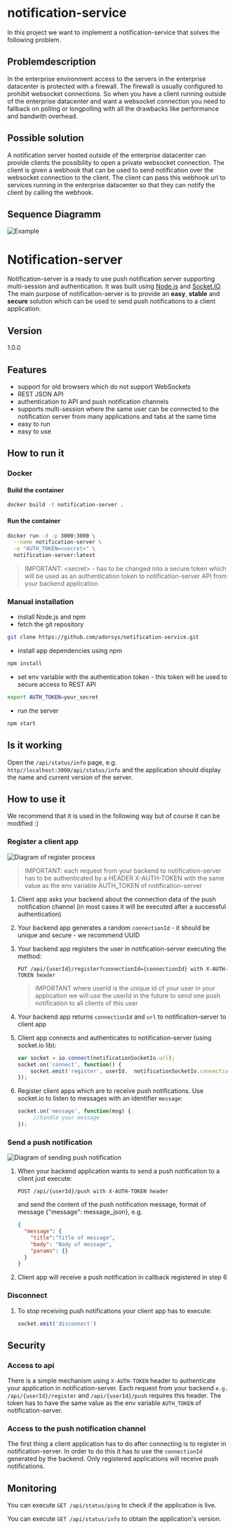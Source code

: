 # notification-service

In this project we want to implement a notification-service that solves the following problem.

## Problemdescription

In the enterprise environment access to the servers in the enterprise datacenter is protected with a firewall.
The firewall is usually configured to prohibit websocket connections. So when you have a client running outside
of the enterprise datacenter and want a websocket connection you need to fallback on polling or longpolling with
all the drawbacks like performance and bandwith overhead.

## Possible solution

A notification server hosted outside of the enterprise datacenter can provide clients the possibility to
open a private websocket connection. The client is given a webhook that can be used to send notification over the 
websocket connection to the client. The client can pass this webhook url to services running in the enterprise 
datacenter so that they can notify the client by calling the webhook.

## Sequence Diagramm
![Example](http://www.plantuml.com/plantuml/png/LP0nRiCm34LtdOB8tWjqA08KMRlq13BDr8ATJrMaukRsbLeRWIS2N-y_2ZoRn-BrjeJSPkAK8vpUboHjH2C-v1_gwPeuUb9yIhbBwGp2e3zqki2bv99Cw89xAegRm4y7mRDaGJ1IAuPONL5lGyi3qyiRWLv9iu1M6Knv5YTMGBYl3UW8DwI8POK9hScdpawgCzMo_5li3_ckOXvixsm1HMR9BcEm7Lsrp0bVfEZYkcmbj2SJZ5lOHXmV_G-R4FqYZyFhS_rLdATTTswMTkTV "Example")


# Notification-server

Notification-server is a ready to use push notification server supporting multi-session and authentication. It was built using [Node.js](https://nodejs.org) and [Socket.IO](http://socket.io/). The main purpose of notification-server is to provide an **easy**, **stable** and **secure** solution which can be used to send push notifications to a client application.

## Version

1.0.0

## Features

* support for old browsers which do not support WebSockets
* REST JSON API
* authentication to API and push notification channels
* supports multi-session where the same user can be connected to the notification server from many applications and tabs at the same time
* easy to run
* easy to use

## How to run it

### Docker

#### Build the container

```sh
docker build -t notification-server .
```

#### Run the container

```sh
docker run -d -p 3000:3000 \
  --name notification-server \
  -e "AUTH_TOKEN=<secret>" \
  notification-server:latest
```

> IMPORTANT:
> &lt;secret&gt; - has to be changed into a secure token which will be used as an
> authentication token to notification-server API from your backend application.

### Manual installation

* install Node.js and npm
* fetch the git repository

```sh
git clone https://github.com/adorsys/notification-service.git
```

* install app dependencies using npm

```sh
npm install
```

* set env variable with the authentication token - this token will be used to secure access to REST API

```sh
export AUTH_TOKEN=your_secret
```

* run the server

```sh
npm start
```

## Is it working

Open the ```/api/status/info``` page, e.g. ```http//localhost:3000/api/status/info``` and the application should display the name and current version of the server.

## How to use it

We recommend that it is used in the following way but of course it can be modified :)

### Register a client app

![Diagram of register process](doc/images/register.png)

> IMPORTANT:
> each request from your backend to notification-server has to be authenticated by a
> HEADER X-AUTH-TOKEN with the same value as the env variable AUTH_TOKEN of notification-server

1. Client app asks your backend about the connection data of the push notification channel (in most cases it will be executed after a successful authentication)
2. Your backend app generates a random `connectionId` - it should be unique and secure - we recommend UUID
3. Your backend app registers the user in notification-server executing the method:

   ```PUT /api/{userId}/register?connectionId={connectionId} with X-AUTH-TOKEN header```

   > IMPORTANT
   > where userId is the unique id of your user in your application we will use the
   > userId in the future to send one push notification to all clients of this user

4. Your backend app returns `connectionId` and `url` to notification-server to client app
5. Client app connects and authenticates to notification-server (using socket.io lib):

   ```js
   var socket = io.connect(notificationSocketIo.url);
   socket.on('connect', function() {
       socket.emit('register', userId,  notificationSocketIo.connectionId);
   });
   ```

6. Register client apps which are to receive push notifications. Use socket.io to listen to messages with an identifier `message`:

   ```js
   socket.on('message', function(msg) {
        //handle your message
   });
   ```

### Send a push notification

![Diagram of sending push notification](doc/images/send.png)

1. When your backend application wants to send a push notification to a client just execute:

   ```POST /api/{userId}/push with X-AUTH-TOKEN header```
  
   and send the content of the push notification message, format of message {"message": message_json}, e.g.

   ```json
   {
     "message": {
       "title":"Title of message",
       "body": "Body of message",
       "params": {}
     }
   }
   ```

2. Client app will receive a push notification in callback registered in step 6

### Disconnect

1. To stop receiving push notifications your client app has to execute:

   ```js
   socket.emit('disconnect')
   ```

## Security

### Access to api

There is a simple mechanism using `X-AUTH-TOKEN` header to authenticate your application in notification-server. Each request from your backend `e.g. /api/{userId}/register` and `/api/{userId}/push` requires this header. The token has to have the same value as the env variable `AUTH_TOKEN` of notification-server.

### Access to the push notification channel

The first thing a client application has to do after connecting is to register in notification-server. In order to do this it has to use the `connectionId` generated by the backend. Only registered applications will receive push notifications.

## Monitoring

You can execute `GET /api/status/ping` to check if the application is live.

You can execute `GET /api/status/info` to obtain the application's version.

